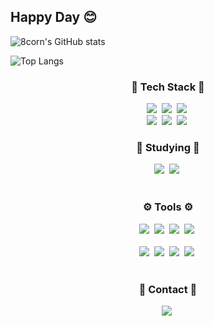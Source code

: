 ## Happy Day 😊

![8corn's GitHub stats](https://github-readme-stats.vercel.app/api?username=8corn&show_icons=true&theme=radical)

![Top Langs](https://github-readme-stats.vercel.app/api/top-langs/?username=8corn&layout=compact)

<!--내용 부분-->
<h3 align="center">🐒 Tech Stack 🐒</h3>
<div align="center">
  <img src="https://img.shields.io/badge/kotlin-AD87F1?style=for-the-badge&logo=kotlin&logoColor=FF11032A" />&nbsp
  <img src="https://img.shields.io/badge/c++-2C49EC?style=for-the-badge&logo=c&logoColor=black" />&nbsp
  <img src="https://img.shields.io/badge/javascript-F7DF1E.svg?style=for-the-badge&logo=javascript&logoColor=20232a" />&nbsp
</div>

<div align="center">
  <img src="https://img.shields.io/badge/ruby-EC4452?style=for-the-badge&logo=ruby&logoColor=white" />&nbsp
  <img src="https://img.shields.io/badge/html5-E34F26.svg?style=for-the-badge&logo=html5&logoColor=white" />&nbsp
  <img src="https://img.shields.io/badge/python-3670A0?style=for-the-badge&logo=python&logoColor=ffdd54" />&nbsp
</div>

<h3 align="center">📖 Studying 📖</h3>
<div align="center">
  <img src="https://img.shields.io/badge/figma-F24E1E.svg?style=for-the-badge&logo=figma&logoColor=white" />&nbsp
  <img src="https://img.shields.io/badge/swift-2C49EC.svg?style=for-the-badge&logo=swift&logoColor=white" />&nbsp
</div>

<br>

<h3 align="center">⚙️ Tools ⚙️</h3>
<div align="center">
  <img src="https://img.shields.io/badge/androidstudio-FF000000.svg?style=for-the-badge&logo=androidstudio&logoColor=black" />&nbsp
  <img src="https://img.shields.io/badge/github-181717.svg?style=for-the-badge&logo=github&logoColor=white" />&nbsp
  <img src="https://img.shields.io/badge/figma-F24E1E.svg?style=for-the-badge&logo=figma&logoColor=white" />&nbsp
  <img src="https://img.shields.io/badge/firebase-FF7581.svg?style=for-the-badge&logo=firebase&logoColor=black" />&nbsp
</div>

<br>

<div align="center">
  <img src="https://img.shields.io/badge/Notion-F3F3F3.svg?style=for-the-badge&logo=notion&logoColor=black" />&nbsp
  <img src="https://img.shields.io/badge/VSCode-2C2C32.svg?style=for-the-badge&logo=visualstudiocode&logoColor=22ABF3" />&nbsp
  <img src="https://img.shields.io/badge/git-F05033.svg?style=for-the-badge&logo=git&logoColor=white" />&nbsp
  <img src="https://img.shields.io/badge/xcode-2C49EC.svg?style=for-the-badge&logo=xcode&logoColor=white" />&nbsp
  
<!--   <img src="https://img.shields.io/badge/Colab-2C2C32.svg?style=for-the-badge&logo=googlecolab&logoColor=F9AB00" />&nbsp -->
</div>

<br>

<h3 align="center">📨 Contact 📨</h3>
<div align="center">
  <img src="https://img.shields.io/badge/wjdrnjs112987@gmail.com-7FC7FE.svg?style=for-the-badge&logo=gmail&logoColor=white" />&nbsp
</div>

<!--
**8corn/8corn** is a ✨ _special_ ✨ repository because its `README.md` (this file) appears on your GitHub profile.

Here are some ideas to get you started:

- 🔭 I’m currently working on ...
- 🌱 I’m currently learning ...
- 👯 I’m looking to collaborate on ...
- 🤔 I’m looking for help with ...
- 💬 Ask me about ...
- 📫 How to reach me: ...
- 😄 Pronouns: ...
- ⚡ Fun fact: ...
-->
